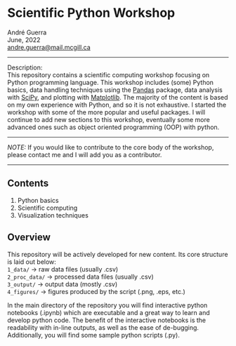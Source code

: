 # Scientific Python Workshop
André Guerra \
June, 2022 \
andre.guerra@mail.mcgill.ca  

---
Description: \
This repository contains a scientific computing workshop focusing on Python programming language. This workshop includes (some) Python basics, data handling techniques using the [Pandas](https://pandas.pydata.org/docs/) package, data analysis with [SciPy](https://docs.scipy.org/doc/scipy/), and plotting with [Matplotlib](https://matplotlib.org/). The majority of the content is based on my own experience with Python, and so it is not exhaustive. I started the workshop with some of the more popular and useful packages. I will continue to add new sections to this workshop, eventually some more advanced ones such as object oriented programming (OOP) with python.

---
*NOTE:* If you would like to contribute to the core body of the workshop, please contact me and I will add you as a contributor.

---

## Contents
1. Python basics
2. Scientific computing
3. Visualization techniques

## Overview
This repository will be actively developed for new content. Its core structure is laid out below: \
`1_data/` $\rightarrow$ raw data files (usually .csv)\
`2_proc_data/` $\rightarrow$ processed data files (usually .csv) \
`3_output/` $\rightarrow$ output data (mostly .csv) \
`4_figures/` $\rightarrow$ figures produced by the script (.png, .eps, etc.)

In the main directory of the repository you will find interactive python notebooks (.ipynb) which are executable and a great way to learn and develop python code. The benefit of the interactive notebooks is the readability with in-line outputs, as well as the ease of de-bugging. Additionally, you will find some sample python scripts (.py). 

